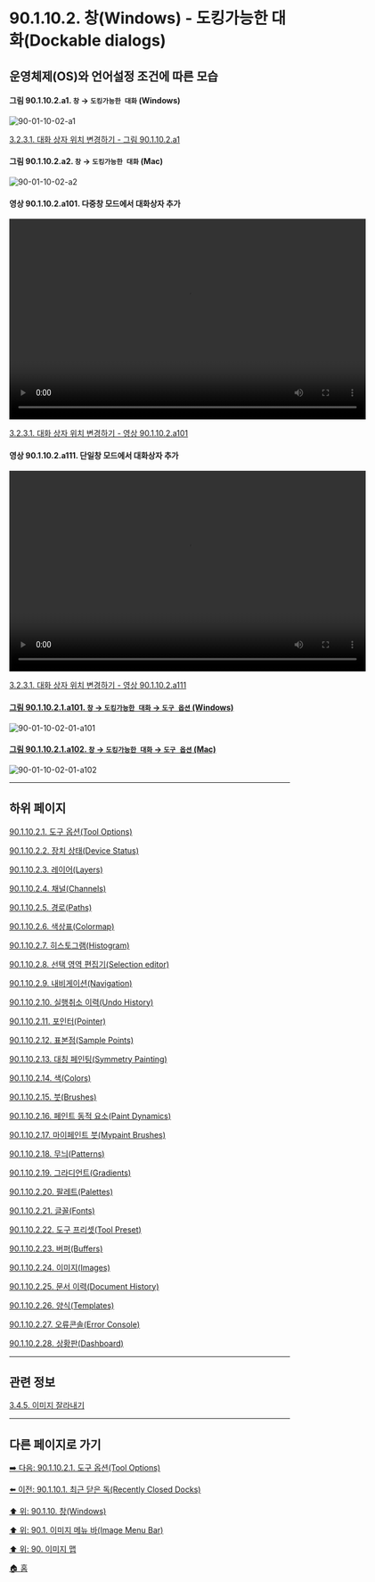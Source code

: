 # 90.1.10.2. 창(Windows) - 도킹가능한 대화(Dockable dialogs)
## 운영체제(OS)와 언어설정 조건에 따른 모습

<a id="90-01-10-02-a1"></a>

#### 그림 90.1.10.2.a1. `창` → `도킹가능한 대화` (Windows)
![90-01-10-02-a1](https://github.com/wonder13662/gimp/assets/15767104/2a664a57-69e3-4890-86c2-400a912ecb2b)

[3.2.3.1. 대화 상자 위치 변경하기 - 그림 90.1.10.2.a1](./03-02-03-01-organizing-dialogs.md#90-01-10-02-a1)

<a id="90-01-10-02-a2"></a>

#### 그림 90.1.10.2.a2. `창` → `도킹가능한 대화` (Mac)
![90-01-10-02-a2](https://github.com/wonder13662/gimp/assets/15767104/1d43d891-4ae0-48f7-9b14-e29df79867f2)

<a id="90-01-10-02-a101"></a>

#### 영상 90.1.10.2.a101. 다중창 모드에서 대화상자 추가
<video controls="controls" width="640" height="360" environment="MacOS:Sonoma 14.2.1 GIMP 2.10.36" src="https://github.com/wonder13662/gimp/assets/15767104/09ddc773-aabd-4ea8-8447-435e2d010e3d"></video>

[3.2.3.1. 대화 상자 위치 변경하기 - 영상 90.1.10.2.a101](./03-02-03-01-organizing-dialogs.md#90-01-10-02-a101)

<a id="90-01-10-02-a111"></a>

#### 영상 90.1.10.2.a111. 단일창 모드에서 대화상자 추가
<video controls="controls" width="640" height="360" environment="MacOS:Sonoma 14.2.1 GIMP 2.10.36" src="https://github.com/wonder13662/gimp/assets/15767104/cc6aec8e-3d77-4945-8685-b7aa00245c07"></video>

[3.2.3.1. 대화 상자 위치 변경하기 - 영상 90.1.10.2.a111](./03-02-03-01-organizing-dialogs.md#90-01-10-02-a111)

<a id="90-01-10-02-01-a101"></a>

#### [그림 90.1.10.2.1.a101. `창` → `도킹가능한 대화` → `도구 옵션` (Windows)](./90-01-10-02-01-tool_options.md#90-01-10-02-01-a101)
![90-01-10-02-01-a101](https://github.com/wonder13662/gimp/assets/15767104/b5d990a0-b382-402d-8de9-d9d3293bb095)

<a id="90-01-10-02-01-a102"></a>

#### [그림 90.1.10.2.1.a102. `창` → `도킹가능한 대화` → `도구 옵션` (Mac)](./90-01-10-02-01-tool_options.md#90-01-10-02-01-a102)
![90-01-10-02-01-a102](https://github.com/wonder13662/gimp/assets/15767104/7b9a6eda-355a-4fe1-8d56-d7359b00ff77)

***

## 하위 페이지

[90.1.10.2.1. 도구 옵션(Tool Options)](./90-01-10-02-01-tool_options.md)

[90.1.10.2.2. 장치 상태(Device Status)](./90-01-10-02-02-device_status.md)

[90.1.10.2.3. 레이어(Layers)](./90-01-10-02-03-layers.md)

[90.1.10.2.4. 채널(Channels)](./90-01-10-02-04-channels.md)

[90.1.10.2.5. 경로(Paths)](./90-01-10-02-05-paths.md)

[90.1.10.2.6. 색상표(Colormap)](./90-01-10-02-06-colormap.md)

[90.1.10.2.7. 히스토그램(Histogram)](./90-01-10-02-07-histogram.md)

[90.1.10.2.8. 선택 영역 편집기(Selection editor)](./90-01-10-02-08-selection_editor.md)

[90.1.10.2.9. 내비게이션(Navigation)](./90-01-10-02-09-navigation.md)

[90.1.10.2.10. 실행취소 이력(Undo History)](./90-01-10-02-10-undo_history.md)

[90.1.10.2.11. 포인터(Pointer)](./90-01-10-02-11-pointer.md)

[90.1.10.2.12. 표본점(Sample Points)](./90-01-10-02-12-sample_points.md)

[90.1.10.2.13. 대칭 페인팅(Symmetry Painting)](./90-01-10-02-13-symmetry_painting.md)

[90.1.10.2.14. 색(Colors)](./90-01-10-02-14-colors.md)

[90.1.10.2.15. 붓(Brushes)](./90-01-10-02-15-brushes.md)

[90.1.10.2.16. 페인트 동적 요소(Paint Dynamics)](./90-01-10-02-16-paint_dynamics.md)

[90.1.10.2.17. 마이페인트 붓(Mypaint Brushes)](./90-01-10-02-17-mypaint_brushes.md)

[90.1.10.2.18. 무늬(Patterns)](./90-01-10-02-18-patterns.md)

[90.1.10.2.19. 그라디언트(Gradients)](./90-01-10-02-19-gradients.md)

[90.1.10.2.20. 팔레트(Palettes)](./90-01-10-02-20-palettes.md)

[90.1.10.2.21. 글꼴(Fonts)](./90-01-10-02-21-fonts.md)

[90.1.10.2.22. 도구 프리셋(Tool Preset)](./90-01-10-02-22-tool_preset.md)

[90.1.10.2.23. 버퍼(Buffers)](./90-01-10-02-23-buffers.md)

[90.1.10.2.24. 이미지(Images)](./90-01-10-02-24-images.md)

[90.1.10.2.25. 문서 이력(Document History)](./90-01-10-02-25-document_history.md)

[90.1.10.2.26. 양식(Templates)](./90-01-10-02-26-templates.md)

[90.1.10.2.27. 오류콘솔(Error Console)](./90-01-10-02-27-error_console.md)

[90.1.10.2.28. 상황판(Dashboard)](./90-01-10-02-28-dashboard.md)

***

## 관련 정보

[3.4.5. 이미지 잘라내기](./03-04-05-crop-an-image.md)

***

## 다른 페이지로 가기

[➡️ 다음: 90.1.10.2.1. 도구 옵션(Tool Options)](./90-01-10-02-01-tool_options.md)

[⬅️ 이전: 90.1.10.1. 최근 닫은 독(Recently Closed Docks)](./90-01-10-01-recently_closed_docks.md)

[⬆️ 위: 90.1.10. 창(Windows)](./90-01-10-00-windows.md)

[⬆️ 위: 90.1. 이미지 메뉴 바(Image Menu Bar)](./90-01-00-image-menu-bar.md)

[⬆️ 위: 90. 이미지 맵](./90-00-image-map.md)

[🏠 홈](./00-home.md)
